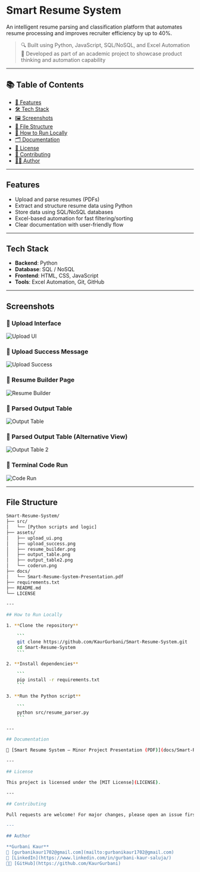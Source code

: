 # Smart Resume System

An intelligent resume parsing and classification platform that automates resume processing and improves recruiter efficiency by up to 40%.

> 🔍 Built using Python, JavaScript, SQL/NoSQL, and Excel Automation  
> 🎯 Developed as part of an academic project to showcase product thinking and automation capability

---

## 📚 Table of Contents

- [🚀 Features](#features)
- [🛠️ Tech Stack](#tech-stack)
- [🖼 Screenshots](#screenshots)
- [📂 File Structure](#file-structure)
- [🧪 How to Run Locally](#how-to-run-locally)
- [🗂 Documentation](#documentation)
- [📄 License](#license)
- [🤝 Contributing](#contributing)
- [👩‍💻 Author](#author)

---

## Features

- Upload and parse resumes (PDFs)
- Extract and structure resume data using Python
- Store data using SQL/NoSQL databases
- Excel-based automation for fast filtering/sorting
- Clear documentation with user-friendly flow

---

## Tech Stack

- **Backend**: Python  
- **Database**: SQL / NoSQL  
- **Frontend**: HTML, CSS, JavaScript  
- **Tools**: Excel Automation, Git, GitHub

---

## Screenshots

### 🔹 Upload Interface
![Upload UI](assets/upload_ui.png)

### 🔹 Upload Success Message
![Upload Success](assets/upload_success.png)

### 🔹 Resume Builder Page
![Resume Builder](assets/resume_builder.png)

### 🔹 Parsed Output Table
![Output Table](assets/output_table.png)

### 🔹 Parsed Output Table (Alternative View)
![Output Table 2](assets/output_table2.png)

### 🔹 Terminal Code Run
![Code Run](assets/coderun.png)

---

## File Structure

```bash
Smart-Resume-System/
├── src/
│   └── [Python scripts and logic]
├── assets/
│   ├── upload_ui.png
│   ├── upload_success.png
│   ├── resume_builder.png
│   ├── output_table.png
│   ├── output_table2.png
│   └── coderun.png
├── docs/
│   └── Smart-Resume-System-Presentation.pdf
├── requirements.txt
├── README.md
└── LICENSE

---

## How to Run Locally

1. **Clone the repository**

    ```
    git clone https://github.com/KaurGurbani/Smart-Resume-System.git
    cd Smart-Resume-System
    ```

2. **Install dependencies**

    ```
    pip install -r requirements.txt
    ```

3. **Run the Python script**

    ```
    python src/resume_parser.py
    ```

---

## Documentation

📄 [Smart Resume System – Minor Project Presentation (PDF)](docs/Smart-Resume-System-Presentation.pdf)

---

## License

This project is licensed under the [MIT License](LICENSE).

---

## Contributing

Pull requests are welcome! For major changes, please open an issue first to discuss what you'd like to change.

---

## Author

**Gurbani Kaur**  
📧 [gurbanikaur1702@gmail.com](mailto:gurbanikaur1702@gmail.com)  
🔗 [LinkedIn](https://www.linkedin.com/in/gurbani-kaur-saluja/)  
🧑‍💻 [GitHub](https://github.com/KaurGurbani)
